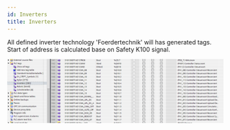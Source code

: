 ```yaml
---
id: Inverters
title: Inverters
---
```


All defined inverter technology 'Foerdertechnik' will has generated tags.  
Start of address is calculated base on Safety K100 signal.

![img](../../../assets/docs/generation/tags/Inverter.jpg)
